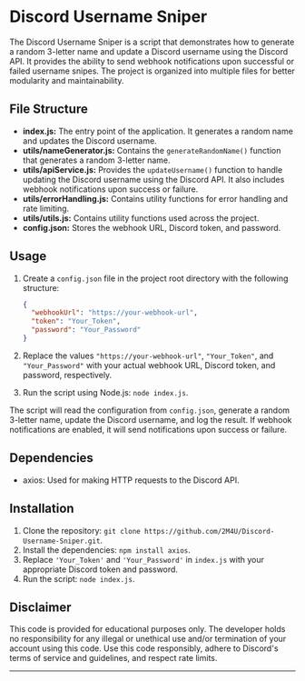 # Discord Username Sniper

The Discord Username Sniper is a script that demonstrates how to generate a random 3-letter name and update a Discord username using the Discord API. It provides the ability to send webhook notifications upon successful or failed username snipes. The project is organized into multiple files for better modularity and maintainability.

## File Structure

- **index.js:** The entry point of the application. It generates a random name and updates the Discord username.
- **utils/nameGenerator.js:** Contains the `generateRandomName()` function that generates a random 3-letter name.
- **utils/apiService.js:** Provides the `updateUsername()` function to handle updating the Discord username using the Discord API. It also includes webhook notifications upon success or failure.
- **utils/errorHandling.js:** Contains utility functions for error handling and rate limiting.
- **utils/utils.js:** Contains utility functions used across the project.
- **config.json:** Stores the webhook URL, Discord token, and password.

## Usage

1. Create a `config.json` file in the project root directory with the following structure:
   ```json
   {
     "webhookUrl": "https://your-webhook-url",
     "token": "Your_Token",
     "password": "Your_Password"
   }

2. Replace the values `"https://your-webhook-url"`, `"Your_Token"`, and `"Your_Password"` with your actual webhook URL, Discord token, and password, respectively.

3. Run the script using Node.js: `node index.js`.

The script will read the configuration from `config.json`, generate a random 3-letter name, update the Discord username, and log the result. If webhook notifications are enabled, it will send notifications upon success or failure.

## Dependencies

- axios: Used for making HTTP requests to the Discord API.

## Installation

1. Clone the repository: `git clone https://github.com/2M4U/Discord-Username-Sniper.git`.
2. Install the dependencies: `npm install axios`.
3. Replace `'Your_Token'` and `'Your_Password'` in `index.js` with your appropriate Discord token and password.
4. Run the script: `node index.js`.

## Disclaimer

This code is provided for educational purposes only. The developer holds no responsibility for any illegal or unethical use and/or termination of your account using this code. Use this code responsibly, adhere to Discord's terms of service and guidelines, and respect rate limits.

---

